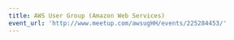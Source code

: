 ```yaml
---
title: AWS User Group (Amazon Web Services)
event_url: 'http://www.meetup.com/awsugHH/events/225284453/'
---
```

